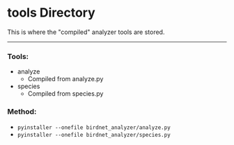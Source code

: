 # tools Directory

This is where the "compiled" analyzer tools are stored.

---

### Tools:

* analyze
	* Compiled from analyze.py
* species
	* Compiled from species.py

### Method:

* `pyinstaller --onefile birdnet_analyzer/analyze.py`
* `pyinstaller --onefile birdnet_analyzer/species.py`
